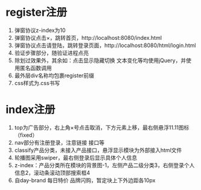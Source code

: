 # register注册
1. 弹窗协议z-index为10
2. 弹窗协议点击×，跳转首页，http://localhost:8080/index.html
3. 弹窗协议点击请登陆，跳转登录页面，http://localhost:8080/html/login.html
4. 验证步骤部分，随验证进程点亮
5. 除划过效果外，其余如：点击显示隐藏切换 文本变化等均使用jQuery，并使用匿名函数调用
6. 最外层div名称均包裹register前缀
7. css样式为.css书写

# index注册
1. top为广告部分，右上角×号点击取消，下方元素上移，最右侧悬浮11.11图标（fixed）
2. nav部分有注册登录，注意链接 接口等
3. classify产品分类，未接入产品接口，悬浮显示模块为外部接入html文件
4. 轮播图采用swiper，最右侧登录后显示具体个人信息
5. z-index：产品分类所在模块的背景图-1，左侧产品二级分类3，右侧登录个人信息2，滚动条滚动顶部搜索框4
6. 自day-brand 每日特价 品牌闪购，暂定块上下外边距各10px
